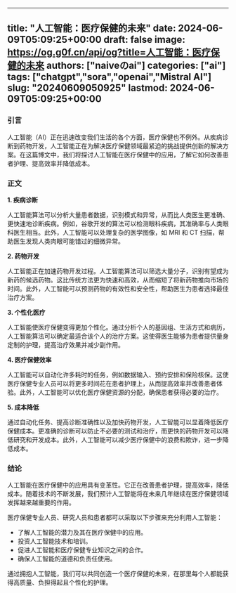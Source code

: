 
---
title: "人工智能：医疗保健的未来"
date: 2024-06-09T05:09:25+00:00
draft: false
image: https://og.g0f.cn/api/og?title=人工智能：医疗保健的未来
authors: ["naiveのai"]
categories: ["ai"]
tags: ["chatgpt","sora","openai","Mistral AI"]
slug: "20240609050925"
lastmod: 2024-06-09T05:09:25+00:00
---
### 引言

人工智能（AI）正在迅速改变我们生活的各个方面，医疗保健也不例外。从疾病诊断到药物开发，人工智能正在为解决医疗保健领域最紧迫的挑战提供创新的解决方案。在这篇博文中，我们将探讨人工智能在医疗保健中的应用，了解它如何改善患者护理、提高效率并降低成本。

### 正文

**1. 疾病诊断**

人工智能算法可以分析大量患者数据，识别模式和异常，从而比人类医生更准确、更快速地诊断疾病。例如，谷歌开发的算法可以检测眼科疾病，其准确率与人类眼科医生相当。此外，人工智能可以处理复杂的医学图像，如 MRI 和 CT 扫描，帮助医生发现人类肉眼可能错过的细微异常。

**2. 药物开发**

人工智能正在加速药物开发过程。人工智能算法可以筛选大量分子，识别有望成为新药的候选药物。这比传统方法更为快速和高效，从而缩短了将新药物推向市场的时间。此外，人工智能可以预测药物的有效性和安全性，帮助医生为患者选择最佳治疗方案。

**3. 个性化医疗**

人工智能使医疗保健变得更加个性化。通过分析个人的基因组、生活方式和病历，人工智能算法可以确定最适合该个人的治疗方案。这使得医生能够为患者提供量身定制的护理，提高治疗效果并减少副作用。

**4. 医疗保健效率**

人工智能可以自动化许多耗时的任务，例如数据输入、预约安排和保险核保。这使医疗保健专业人员可以将更多时间花在患者护理上，从而提高效率并改善患者体验。此外，人工智能可以优化医疗保健资源的分配，确保患者获得必要的治疗。

**5. 成本降低**

通过自动化任务、提高诊断准确性以及加快药物开发，人工智能可以显着降低医疗保健成本。更准确的诊断可以防止不必要的测试和治疗，而更快的药物开发可以降低研究和开发成本。此外，人工智能可以减少医疗保健中的浪费和欺诈，进一步降低成本。

### 结论

人工智能在医疗保健中的应用具有变革性。它正在改善患者护理，提高效率，降低成本。随着技术的不断发展，我们预计人工智能将在未来几年继续在医疗保健领域发挥越来越重要的作用。

医疗保健专业人员、研究人员和患者都可以采取以下步骤来充分利用人工智能：

* 了解人工智能的潜力及其在医疗保健中的应用。
* 投资人工智能技术和培训。
* 促进人工智能和医疗保健专业知识之间的合作。
* 确保人工智能的道德和负责任使用。

通过拥抱人工智能，我们可以共同创造一个医疗保健的未来，在那里每个人都能获得高质量、负担得起且个性化的护理。